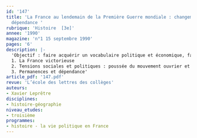 ```yaml
---
id: '147'
title: 'La France au lendemain de la Première Guerre mondiale : changements, permanences,
  dépendance '
rubrique: 'Histoire  [3e]'
annee: '1990'
magazine: 'n°1 15 septembre 1990'
pages: '6'
description: |-
  'Objectif : faire acquérir un vocabulaire politique et économique, faire percevoir la complexité d’une situation historique…
  1. La France victorieuse
  2. Tensions sociales et politiques : poussée du mouvement ouvrier et création du parti communiste
  3. Permanences et dépendance'
article_pdf: '147.pdf'
revue: 'L’école des lettres des collèges'
auteurs:
- Xavier Leprêtre
disciplines:
- histoire-géographie
niveau_etudes:
- troisième
programmes:
- histoire - la vie politique en France
---
```

